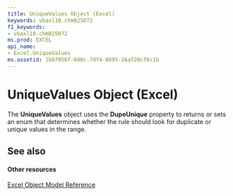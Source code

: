 ```yaml
---
title: UniqueValues Object (Excel)
keywords: vbaxl10.chm825072
f1_keywords:
- vbaxl10.chm825072
ms.prod: EXCEL
api_name:
- Excel.UniqueValues
ms.assetid: 1b8f056f-040c-7df4-8895-26a520cf6c1b
---
```



# UniqueValues Object (Excel)

The  **UniqueValues** object uses the **DupeUnique** property to returns or sets an enum that determines whether the rule should look for duplicate or unique values in the range.


## See also


#### Other resources



[Excel Object Model Reference](http://msdn.microsoft.com/library/object-model-excel-vba-reference%28Office.15%29.aspx)

